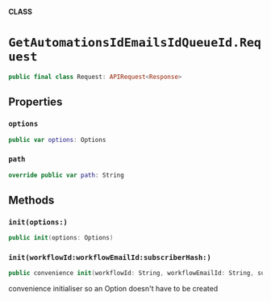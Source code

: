 **CLASS**

# `GetAutomationsIdEmailsIdQueueId.Request`

```swift
public final class Request: APIRequest<Response>
```

## Properties
### `options`

```swift
public var options: Options
```

### `path`

```swift
override public var path: String
```

## Methods
### `init(options:)`

```swift
public init(options: Options)
```

### `init(workflowId:workflowEmailId:subscriberHash:)`

```swift
public convenience init(workflowId: String, workflowEmailId: String, subscriberHash: String)
```

convenience initialiser so an Option doesn't have to be created
